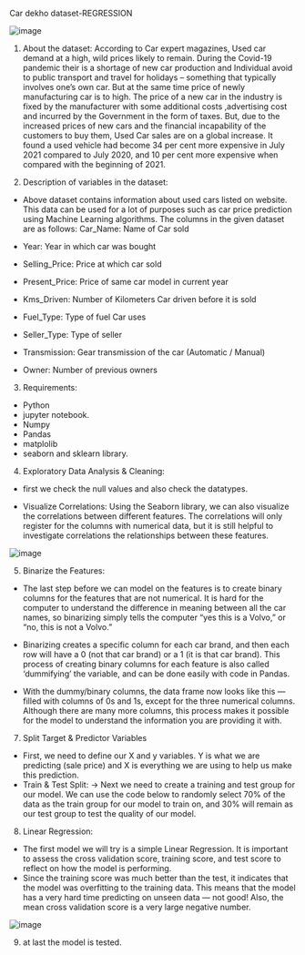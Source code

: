 Car dekho dataset-REGRESSION

![image](https://user-images.githubusercontent.com/111189874/189355653-69966585-76d5-4fec-852c-f3091be1d86a.png)




1. About the dataset:
According to Car expert magazines, Used car demand at a high, wild prices likely to remain.
During the Covid-19 pandemic their is a shortage of new car production and Individual avoid to public transport and travel for holidays – something that typically involves one’s own car.
But at the same time price of newly manufacturing car is to high. The price of a new car in the industry is fixed by the manufacturer with some additional costs ,advertising cost and incurred by the Government in the form of taxes.
But, due to the increased prices of new cars and the financial incapability of the customers to buy them, Used Car sales are on a global increase.
It found a used vehicle had become 34 per cent more expensive in July 2021 compared to July 2020, and 10 per cent more expensive when compared with the beginning of 2021.

2. Description of variables in the dataset:
* Above dataset contains information about used cars listed on website. This data can be used for a lot of purposes such as car price prediction using Machine Learning algorithms. The columns in the given dataset are as follows:
Car_Name: Name of Car sold

* Year: Year in which car was bought

* Selling_Price: Price at which car sold

* Present_Price: Price of same car model in current year

* Kms_Driven: Number of Kilometers Car driven before it is sold

* Fuel_Type: Type of fuel Car uses

* Seller_Type: Type of seller

* Transmission: Gear transmission of the car (Automatic / Manual)

* Owner: Number of previous owners

3. Requirements:

* Python 
* jupyter notebook.
* Numpy
* Pandas
* matplolib
* seaborn and sklearn library.


4. Exploratory Data Analysis & Cleaning:
* first  we check the null values and also check the datatypes.

*  Visualize Correlations:
Using the Seaborn library, we can also visualize the correlations between different features. The correlations will only register for the columns with numerical data, but it is still helpful to investigate correlations the relationships between these features.

![image](https://user-images.githubusercontent.com/111189874/189357199-9c0cbd98-bed1-4fe3-858b-db68118f5a30.png)






5. Binarize the Features:
* The last step before we can model on the features is to create binary columns for the features that are not numerical. It is hard for the computer to understand the difference in meaning between all the car names, so binarizing simply tells the computer “yes this is a Volvo,” or “no, this is not a Volvo.”

* Binarizing creates a specific column for each car brand, and then each row will have a 0 (not that car brand) or a 1 (it is that car brand). This process of creating binary columns for each feature is also called ‘dummifying’ the variable, and can be done easily with code in Pandas.

* With the dummy/binary columns, the data frame now looks like this — filled with columns of 0s and 1s, except for the three numerical columns. Although there are many more columns, this process makes it possible for the model to understand the information you are providing it with.

7. Split Target & Predictor Variables
* First, we need to define our X and y variables. Y is what we are predicting (sale price) and X is everything we are using to help us make this prediction.
* Train & Test Split:
-> Next we need to create a training and test group for our model. We can use the code below to randomly select 70% of the data as the train group for our model to train on, and 30% will remain as our test group to test the quality of our model.

8. Linear Regression:
* The first model we will try is a simple Linear Regression. It is important to assess the cross validation score, training score, and test score to reflect on how the model is performing.
* Since the training score was much better than the test, it indicates that the model was overfitting to the training data. This means that the model has a very hard time predicting on unseen data — not good! Also, the mean cross validation score is a very large negative number. 

![image](https://user-images.githubusercontent.com/111189874/189356808-c42a738f-b452-423b-9634-a2ebf672a269.png)


9. at last the model is tested.















